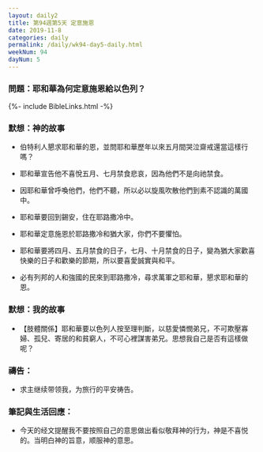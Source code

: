 ```yaml
---
layout: daily2
title: 第94週第5天 定意施恩
date: 2019-11-8
categories: daily
permalink: /daily/wk94-day5-daily.html
weekNum: 94
dayNum: 5
---
```


### 問題：耶和華為何定意施恩給以色列？

{%- include BibleLinks.html -%}

### 默想：神的故事
+ 伯特利人懇求耶和華的恩，並問耶和華歷年以來五月間哭泣齋戒還當這樣行嗎？

+ 耶和華宣告他不喜悅五月、七月禁食悲哀，因為他們不是向祂禁食。

+ 因耶和華曾呼喚他們，他們不聽，所以必以旋風吹散他們到素不認識的萬國中。

+ 耶和華要回到錫安，住在耶路撒冷中。

+ 耶和華定意施恩於耶路撒冷和猶大家，你們不要懼怕。

+ 耶和華要將四月、五月禁食的日子，七月、十月禁食的日子，變為猶大家歡喜快樂的日子和歡樂的節期，所以要喜愛誠實與和平。

+ 必有列邦的人和強國的民來到耶路撒冷，尋求萬軍之耶和華，懇求耶和華的恩。


### 默想：我的故事
+ 【肢體關係】耶和華要以色列人按至理判斷，以慈愛憐憫弟兄，不可欺壓寡婦、孤兒、寄居的和貧窮人，不可心裡謀害弟兄。思想我自己是否有這樣做呢？


### 禱告：

+ 求主继续带领我，为旅行的平安祷告。

### 筆記與生活回應：

+ 今天的经文提醒我不要按照自己的意思做出看似敬拜神的行为，神是不喜悦的。当明白神的旨意，顺服神的意思。


